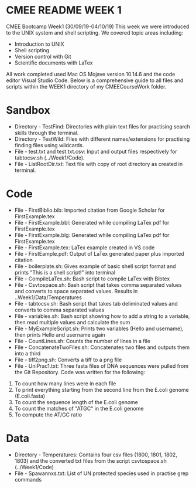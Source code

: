 # CMEE README WEEK 1

CMEE Bootcamp Week1 (30/09/19-04/10/19)
This week we were introduced to the UNIX system and shell scripting. We covered topic areas including:

 - Introduction to UNIX
 - Shell scripting
 - Version control with Git
 - Scientific documents with LaTex

 All work completed used Mac OS Mojave version 10.14.6 and the code editor Visual Studio Code. Below is a comprehensive guide to all files and scripts within the WEEK1 directory of my CMEECourseWork folder.

# Sandbox

  - Directory - TestFind: Directories with plain text files for practising search skills through the terminal.
  - Directory - TestWild: Files with different names/extensions for practising finding files using wildcards.
  - File - test.txt and test.txt.csv: Input and output files respectively for tabtocsv.sh (../Week1/Code).
  - File - ListRootDir.txt: Text file with copy of root directory as created in terminal.

# Code

  - File - FirstBiblio.bib: Imported citation from Google Scholar for FirstExample.tex
  - File - FirstExample.bbl: Generated while compiling LaTex pdf for FirstExample.tex
  - File - FirstExample.blg: Generated while compiling LaTex pdf for FirstExample.tex
  - File - FirstExample.tex: LaTex example created in VS code
  - File - FirstEample.pdf: Output of LaTex generated paper plus imported citation
  - File - boilerplate.sh: Gives example of basic shell script format and prints "This is a shell script!" into terminal
  - File - CompileLaTex.sh: Bash script to compile LaTex with Bibtex
  - File - Csvtospace.sh: Bash script that takes comma separated values and converts to space separated values. Results in ..Week1/Data/Temperatures
  - File - tabtocsv.sh: Bash script that takes tab deliminated values and converts to comma separated values 
  - File - variables.sh: Bash script showing how to add a string to a variable, then read multiple values and calculate the sum
  - File - MyExampleScript.sh: Prints two variables (Hello and username), then prints Hello and username again
  - File - CountLines.sh: Counts the number of lines in a file
  - File - ConcatenateTwoFiles.sh: Concatenates two files and outputs them into a third
  - File - tiff2png.sh: Converts a tiff to a png file
  - File - UniPrac1.txt: Three fasta files of DNA sequences were pulled from the Git Repository. Code was written for the following:
1) To count how many lines were in each file
2) To print everything starting from the second line from the E.coli genome (E.coli.fasta)
3) To count the sequence length of the E.coli genome
4) To count the matches of "ATGC" in the E.coli genome
5) To compute the AT/GC ratio

# Data
  - Directory - Temperatures: Contains four csv files (1800, 1801, 1802, 1803) and the converted txt files from the script csvtospace.sh (../Week1/Code)
  - File - Spawannxs.txt: List of UN protected species used in practise grep commands



